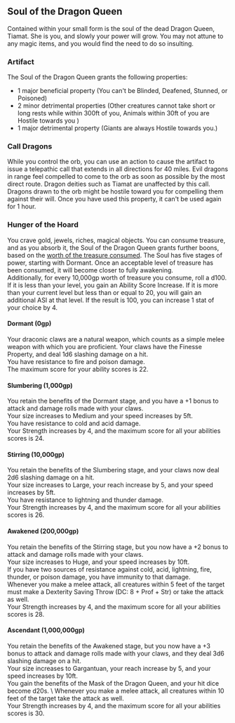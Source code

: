 ## Soul of the Dragon Queen
Contained within your small form is the soul of the dead Dragon Queen, Tiamat. She is you, and slowly your power will grow. 
You may not attune to any magic items, and you would find the need to do so insulting.  

### Artifact
The Soul of the Dragon Queen grants the following properties: 
- 1 major beneficial property (You can't be Blinded, Deafened, Stunned, or Poisoned)
- 2 minor detrimental properties (Other creatures cannot take short or long rests while within 300ft of you, Animals within 30ft of you are Hostile towards you )
- 1 major detrimental property (Giants are always Hostile towards you.)

### Call Dragons
While you control the orb, you can use an action to cause the artifact to issue a telepathic call that extends in all directions for 40 miles. Evil dragons in range feel compelled to come to the orb as soon as possible by the most direct route. Dragon deities such as Tiamat are unaffected by this call. Dragons drawn to the orb might be hostile toward you for compelling them against their will. Once you have used this property, it can't be used again for 1 hour.

### Hunger of the Hoard
You crave gold, jewels, riches, magical objects. You can consume treasure, and as you absorb it, the Soul of the Dragon Queen grants further boons, based on the [worth of the treasure consumed](https://drive.google.com/file/d/0B8XAiXpOfz9cMWt1RTBicmpmUDg/view?resourcekey=0-ceHUken0_UhQ3Apa6g4SJA). 
The Soul has five stages of power, starting with Dormant. Once an acceptable level of treasure has been consumed, it will become closer to fully awakening.  
Additionally, for every 10,000gp worth of treasure you consume, roll a d100. If it is less than your level, you gain an Ability Score Increase. 
If it is more than your current level but less than or equal to 20, you will gain an additional ASI at that level. If the result is 100, you can increase 1 stat of your choice by 4. 

#### Dormant (0gp)
Your draconic claws are a natural weapon, which counts as a simple melee weapon with which you are proficient. 
Your claws have the Finesse Property, and deal 1d6 slashing damage on a hit. \
You have resistance to fire and poison damage. \
The maximum score for your ability scores is 22. 

#### Slumbering (1,000gp)
You retain the benefits of the Dormant stage, and you have a +1 bonus to attack and damage rolls made with your claws. \
Your size increases to Medium and your speed increases by 5ft. \
You have resistance to cold and acid damage. \
Your Strength increases by 4, and the maximum score for all your abilities scores is 24.  

#### Stirring (10,000gp)
You retain the benefits of the Slumbering stage, and your claws now deal 2d6 slashing damage on a hit. \
Your size increases to Large, your reach increase by 5, and your speed increases by 5ft. \
You have resistance to lightning and thunder damage. \
Your Strength increases by 4, and the maximum score for all your abilities scores is 26.  

#### Awakened (200,000gp)
You retain the benefits of the Stirring stage, but you now have a +2 bonus to attack and damage rolls made with your claws. \
Your size increases to Huge, and your speed increases by 10ft. \
If you have two sources of resistance against cold, acid, lightning, fire, thunder, or poison damage, you have immunity to that damage. \
Whenever you make a melee attack, all creatures within 5 feet of the target must make a Dexterity Saving Throw (DC: 8 + Prof + Str) or take the attack as well. \
Your Strength increases by 4, and the maximum score for all your abilities scores is 28.  

#### Ascendant (1,000,000gp)
You retain the benefits of the Awakened stage, but you now have a +3 bonus to attack and damage rolls made with your claws, and they deal 3d6 slashing damage on a hit. \
Your size increases to Gargantuan, your reach increase by 5, and your speed increases by 10ft. \
You gain the benefits of the Mask of the Dragon Queen, and your hit dice become d20s. \ 
Whenever you make a melee attack, all creatures within 10 feet of the target take the attack as well. \
Your Strength increases by 4, and the maximum score for all your abilities scores is 30. 
